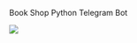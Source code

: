 Book Shop Python Telegram Bot

<img src="https://pics.khabaroff.com/2020-02-10_22-44-41-opgiy.png">
